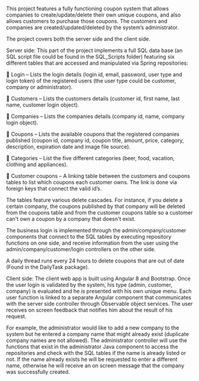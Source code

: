 This project features a fully functioning coupon system that allows companies to create/update/delete their own unique coupons, and also 
allows customers to purchase those coupons. The customers and companies are created/updated/deleted by the system’s administrator.

The project covers both the server side and the client side. 

Server side: This part of the project implements a full SQL data base (an SQL script file could be found in the SQL_Scripts folder)
featuring six different tables that are accessed and manipulated via Spring repositories: 

	Login – Lists the login details (login id, email, password, user type and login token) of the registered users (the user type could 
be customer, company or administrator). 

	Customers – Lists the customers details (customer id, first name, last name, customer login object).

	Companies – Lists the companies details (company id, name, company login object).

	Coupons – Lists the available coupons that the registered companies published (coupon id, company id, coupon title, 
amount, price, category, description, expiration date and image file source).

	Categories – List the five different categories (beer, food, vacation, clothing and appliances).

	Customer coupons – A linking table between the customers and coupons tables to list which coupons each customer owns. 
The link is done via foreign keys that connect the valid id’s.

The tables feature various delete cascades. For instance, if you delete a certain company, the coupons published by that 
company will be deleted from the coupons table and from the customer coupons table so a customer can't own a coupon by a 
company that doesn't exist.

The business login is implemented through the admin/company/customer components that connect to the SQL tables 
by executing repository functions on one side, and receive information from the user using the admin/company/customer/login controllers 
on the other side. 

A daily thread runs every 24 hours to delete coupons that are out of date (Found in the DailyTask package). 

Client side: The client web app is built using Angular 8 and Bootstrap. Once the user login is validated by the system, 
his type (admin, customer, company) is evaluated and he is presented with his own unique menu. Each user function is linked 
to a separate Angular component that communicates with the server side controller through Observable object services. 
The user receives on screen feedback that notifies him about the result of his request. 

For example, the administrator would like to add a new company to the system but he entered a company name that might already exist 
(duplicate company names are not allowed). The administrator controller will use the functions that exist in the administrator 
Java component to access the repositories and check with the SQL tables if the name is already listed or not. If the name already 
exists he will be requested to enter a different name, otherwise he will receive an on screen message that the company was 
successfully created.       
